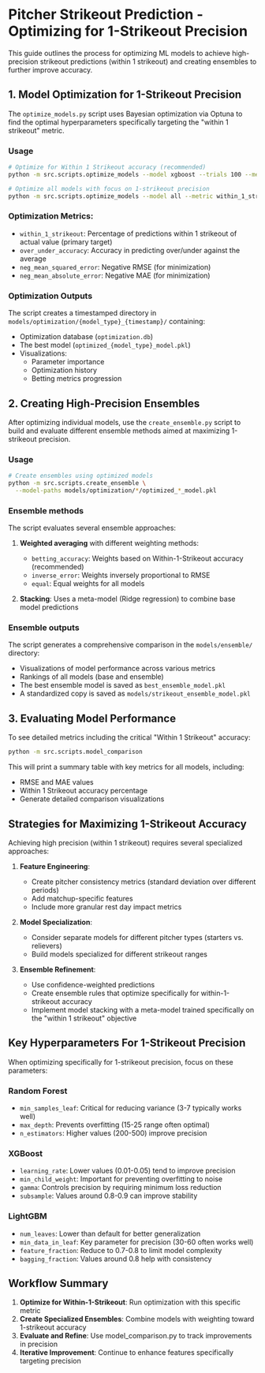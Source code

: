 # Pitcher Strikeout Prediction - Optimizing for 1-Strikeout Precision

This guide outlines the process for optimizing ML models to achieve high-precision strikeout predictions (within 1 strikeout) and creating ensembles to further improve accuracy.

## 1. Model Optimization for 1-Strikeout Precision

The `optimize_models.py` script uses Bayesian optimization via Optuna to find the optimal hyperparameters specifically targeting the "within 1 strikeout" metric.

### Usage

```bash
# Optimize for Within 1 Strikeout accuracy (recommended)
python -m src.scripts.optimize_models --model xgboost --trials 100 --metric within_1_strikeout

# Optimize all models with focus on 1-strikeout precision
python -m src.scripts.optimize_models --model all --metric within_1_strikeout --trials 50
```

### Optimization Metrics:
- `within_1_strikeout`: Percentage of predictions within 1 strikeout of actual value (primary target)
- `over_under_accuracy`: Accuracy in predicting over/under against the average
- `neg_mean_squared_error`: Negative RMSE (for minimization)
- `neg_mean_absolute_error`: Negative MAE (for minimization)

### Optimization Outputs

The script creates a timestamped directory in `models/optimization/{model_type}_{timestamp}/` containing:
- Optimization database (`optimization.db`)
- The best model (`optimized_{model_type}_model.pkl`)
- Visualizations:
  - Parameter importance
  - Optimization history
  - Betting metrics progression

## 2. Creating High-Precision Ensembles

After optimizing individual models, use the `create_ensemble.py` script to build and evaluate different ensemble methods aimed at maximizing 1-strikeout precision.

### Usage

```bash
# Create ensembles using optimized models
python -m src.scripts.create_ensemble \
  --model-paths models/optimization/*/optimized_*_model.pkl
```

### Ensemble methods

The script evaluates several ensemble approaches:
1. **Weighted averaging** with different weighting methods:
   - `betting_accuracy`: Weights based on Within-1-Strikeout accuracy (recommended)
   - `inverse_error`: Weights inversely proportional to RMSE
   - `equal`: Equal weights for all models

2. **Stacking**: Uses a meta-model (Ridge regression) to combine base model predictions

### Ensemble outputs

The script generates a comprehensive comparison in the `models/ensemble/` directory:
- Visualizations of model performance across various metrics
- Rankings of all models (base and ensemble)
- The best ensemble model is saved as `best_ensemble_model.pkl`
- A standardized copy is saved as `models/strikeout_ensemble_model.pkl`

## 3. Evaluating Model Performance 

To see detailed metrics including the critical "Within 1 Strikeout" accuracy:

```bash
python -m src.scripts.model_comparison
```

This will print a summary table with key metrics for all models, including:
- RMSE and MAE values
- Within 1 Strikeout accuracy percentage
- Generate detailed comparison visualizations

## Strategies for Maximizing 1-Strikeout Accuracy

Achieving high precision (within 1 strikeout) requires several specialized approaches:

1. **Feature Engineering**:
   - Create pitcher consistency metrics (standard deviation over different periods)
   - Add matchup-specific features
   - Include more granular rest day impact metrics

2. **Model Specialization**:
   - Consider separate models for different pitcher types (starters vs. relievers)
   - Build models specialized for different strikeout ranges

3. **Ensemble Refinement**:
   - Use confidence-weighted predictions
   - Create ensemble rules that optimize specifically for within-1-strikeout accuracy
   - Implement model stacking with a meta-model trained specifically on the "within 1 strikeout" objective

## Key Hyperparameters For 1-Strikeout Precision

When optimizing specifically for 1-strikeout precision, focus on these parameters:

### Random Forest
- `min_samples_leaf`: Critical for reducing variance (3-7 typically works well)
- `max_depth`: Prevents overfitting (15-25 range often optimal)
- `n_estimators`: Higher values (200-500) improve precision

### XGBoost
- `learning_rate`: Lower values (0.01-0.05) tend to improve precision
- `min_child_weight`: Important for preventing overfitting to noise
- `gamma`: Controls precision by requiring minimum loss reduction
- `subsample`: Values around 0.8-0.9 can improve stability

### LightGBM
- `num_leaves`: Lower than default for better generalization
- `min_data_in_leaf`: Key parameter for precision (30-60 often works well)
- `feature_fraction`: Reduce to 0.7-0.8 to limit model complexity
- `bagging_fraction`: Values around 0.8 help with consistency

## Workflow Summary

1. **Optimize for Within-1-Strikeout**: Run optimization with this specific metric
2. **Create Specialized Ensembles**: Combine models with weighting toward 1-strikeout accuracy
3. **Evaluate and Refine**: Use model_comparison.py to track improvements in precision
4. **Iterative Improvement**: Continue to enhance features specifically targeting precision